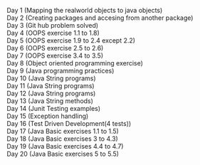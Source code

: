 Day 1 (Mapping the realworld objects to java objects)<br>
Day 2 (Creating packages and accesing from another package)<br>
Day 3 (Git hub problem solved)<br>
Day 4 (OOPS exercise 1.1 to 1.8)<br>
Day 5 (OOPS exercise 1.9 to 2.4 except 2.2)<br>
Day 6 (OOPS exercise 2.5 to 2.6)<br>
Day 7 (OOPS exercise 3.4 to 3.5)<br>
Day 8 (Object oriented programming exercise)<br>
Day 9 (Java programming practices)<br>
Day 10 (Java String programs)<br>
Day 11 (Java String programs)<br>
Day 12 (Java String programs)<br>
Day 13 (Java String methods)<br>
Day 14 (Junit Testing examples)<br>
Day 15 (Exception handling)<br>
Day 16 (Test Driven Development(4 tests))<br>
Day 17 (Java Basic exercises 1.1 to 1.5)<br>
Day 18 (Java Basic exercises 3 to 4.3)<br>
Day 19 (Java Basic exercises 4.4 to 4.7)<br>
Day 20 (Java Basic exercises 5 to 5.5)<br>





